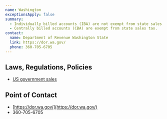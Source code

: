 ```yaml
---
name: Washington
exceptionsApply: false
summary:
  - Individually billed accounts (IBA) are not exempt from state sales tax.
  - Centrally billed accounts (CBA) are exempt from state sales tax.
contact:
  name: Department of Revenue Washington State
  link: https://dor.wa.gov/
  phone: 360-705-6705
---
```


## Laws, Regulations, Policies

* [US government sales](https://dor.wa.gov/education/industry-guides/lodging-guide/us-government-sales#:~:text=Sales%20made%20directly%20to%20the,reimbursement%20from%20the%20federal%20government.)

## Point of Contact
- [https://dor.wa.gov/](https://dor.wa.gov/)
- 360-705-6705
